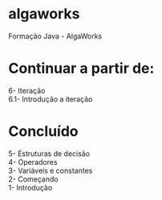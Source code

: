 # algaworks
Formação Java - AlgaWorks

# Continuar a partir de:
6- Iteração<br>
6.1- Introdução a iteração<br> 

# Concluído
5- Estruturas de decisão<br>
4- Operadores<br>
3- Variáveis e constantes<br>
2- Começando<br>
1- Introdução<br>